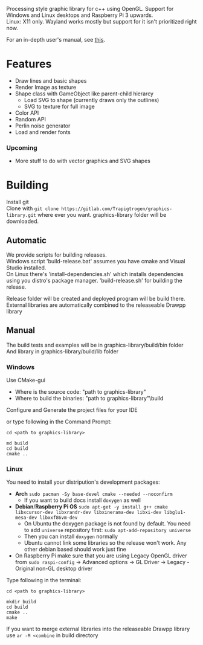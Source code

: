 Processing style graphic library for c++ using OpenGL. Support for Windows and Linux desktops and Raspberry Pi 3 upwards.\
Linux: X11 only. Wayland works mostly but support for it isn't prioritized right now.<br>

For an in-depth user's manual, see [this](drawpp_guide.md).

# Features
* Draw lines and basic shapes
* Render Image as texture
* Shape class with GameObject like parent-child hierarcy
  * Load SVG to shape (currently draws only the outlines)
  * SVG to texture for full image
* Color API
* Random API
* Perlin noise generator
* Load and render fonts

### Upcoming
* More stuff to do with vector graphics and SVG shapes

# Building
Install git\
Clone with `git clone https://gitlab.com/Trapigtrogen/graphics-library.git` where ever you want. graphics-library folder will be downloaded.

## Automatic
We provide scripts for building releases.\
Windows script 'build-release.bat' assumes you have cmake and Visual Studio installed.\
On Linux there's 'install-dependencies.<area>sh' which installs dependencies using you distro's package manager. 'build-release.<area>sh' for building the release.

Release folder will be created and deployed program will be build there.\
External libraries are automatically combined to the releaseable Drawpp library

## Manual
The build tests and examples will be in graphics-library/build/bin folder\
And library in graphics-library/build/lib folder

### Windows
Use CMake-gui 

  * Where is the source code: "path to graphics-library"
  * Where to build the binaries: "path to graphics-library"\build

Configure and Generate the project files for your IDE

or type following in the Command Prompt:
```
cd <path to graphics-library>

md build
cd build
cmake ..
```

### Linux
You need to install your distripution's development packages:
* __Arch__ `sudo pacman -Sy base-devel cmake --needed --noconfirm`
  * If you want to build docs install `doxygen` as well
* __Debian__/__Raspberry Pi OS__  `sudo apt-get -y install g++ cmake libxcursor-dev libxrandr-dev libxinerama-dev libxi-dev libglu1-mesa-dev libxxf86vm-dev`
  * On Ubuntu the doxygen package is not found by default. You need to add `universe` repository first: `sudo apt-add-repository universe`
  * Then you can install `doxygen` normally
  * Ubuntu cannot link some libraries so the release won't work. Any other debian based should work just fine
* On Raspberry Pi make sure that you are using Legacy OpenGL driver from `sudo raspi-config` -> Advanced options -> GL Driver -> Legacy - Original non-GL desktop driver

Type following in the terminal:
```
cd <path to graphics-library>

mkdir build
cd build
cmake ..
make
```
If you want to merge external libraries into the releaseable Drawpp library use `ar -M <combine` in build directory
